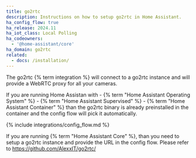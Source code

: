 ```yaml
---
title: go2rtc
description: Instructions on how to setup go2rtc in Home Assistant.
ha_config_flow: true
ha_release: 2024.11
ha_iot_class: Local Polling
ha_codeowners:
  - '@home-assistant/core'
ha_domain: go2rtc
related:
  - docs: /installation/
---
```


The go2rtc {% term integration %} will connect to a go2rtc instance and will provide a WebRTC proxy for all your cameras.

If you are running Home Assistan with
    - {% term "Home Assistant Operating System" %}
    - {% term "Home Assistant Supervised" %}
    - {% term "Home Assistant Container" %}
than the go2rtc binary is already preinstalled in the container and the config flow will pick it automatically.

{% include integrations/config_flow.md %}

If you are running {% term "Home Assistant Core" %}, than you need to setup a go2rtc instance and provide the URL in the config flow.
Please refer to https://github.com/AlexxIT/go2rtc/

